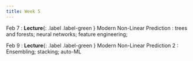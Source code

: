```yaml
---
title: Week 5
---
```


Feb 7
: **Lecture**{: .label .label-green } Modern Non-Linear Prediction
: trees and forests; neural networks; feature engineering;

Feb 9
: **Lecture**{: .label .label-green } Modern Non-Linear Prediction 2
: Ensembling; stacking; auto-ML
